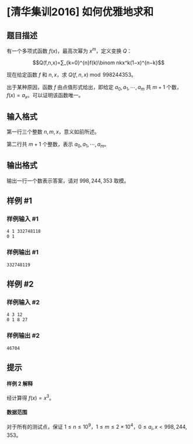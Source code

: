 # [清华集训2016] 如何优雅地求和

## 题目描述

有一个多项式函数 $f(x)$，最高次幂为 $x^m$，定义变换 $Q$：

$$Q(f,n,x)=∑_{k=0}^{n}f(k)\binom nkx^k(1−x)^{n−k}$$

现在给定函数 $f$ 和 $n,x$，求 $Q(f,n,x)\bmod998244353$。

出于某种原因，函数 $f$ 由点值形式给出，即给定 $a_0,a_1,⋯,a_m$ 共 $m+1$ 个数，$f(x)=a_x$。可以证明该函数唯一。

## 输入格式

第一行三个整数 $n,m,x$，意义如前所述。

第二行共 $m+1$ 个整数，表示 $a_0,a_1,⋯,a_m$。

## 输出格式

输出一行一个数表示答案，请对 $998,244,353$ 取模。

## 样例 #1

### 样例输入 #1
```
4 1 332748118
0 1
```

### 样例输出 #1

```
332748119
```

## 样例 #2

### 样例输入 #2
```
4 3 12
0 1 8 27
```

### 样例输出 #2

```
46704
```

## 提示

#### 样例 $2$ 解释

经计算得 $f(x)=x^3$。

#### 数据范围

对于所有的测试点，保证 $1≤n≤10^9$，$1≤m≤2×10^4$，$0≤a_i,x<998,244,353$。
